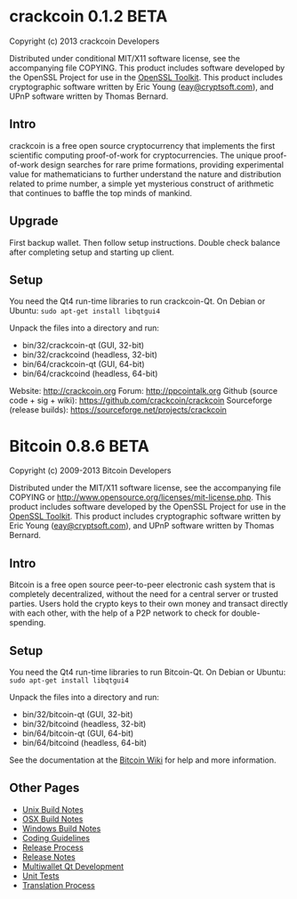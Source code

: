 crackcoin 0.1.2 BETA
====================

Copyright (c) 2013 crackcoin Developers

Distributed under conditional MIT/X11 software license, see the accompanying
file COPYING.
This product includes software developed by the OpenSSL Project for use in the [OpenSSL Toolkit](http://www.openssl.org/). This product includes
cryptographic software written by Eric Young ([eay@cryptsoft.com](mailto:eay@cryptsoft.com)), and UPnP software written by Thomas Bernard.

Intro
---------------------
crackcoin is a free open source cryptocurrency that implements the first
scientific computing proof-of-work for cryptocurrencies. The unique
proof-of-work design searches for rare prime formations, providing
experimental value for mathematicians to further understand the nature and
distribution related to prime number, a simple yet mysterious construct of
arithmetic that continues to baffle the top minds of mankind.

Upgrade
--------------------
First backup wallet. Then follow setup instructions. Double check balance
after completing setup and starting up client.

Setup
--------------------
You need the Qt4 run-time libraries to run crackcoin-Qt. On Debian or Ubuntu:
        `sudo apt-get install libqtgui4`

Unpack the files into a directory and run:

- bin/32/crackcoin-qt (GUI, 32-bit)
- bin/32/crackcoind (headless, 32-bit)
- bin/64/crackcoin-qt (GUI, 64-bit)
- bin/64/crackcoind (headless, 64-bit)

Website: http://crackcoin.org
Forum: http://ppcointalk.org
Github (source code + sig + wiki): https://github.com/crackcoin/crackcoin
Sourceforge (release builds): https://sourceforge.net/projects/crackcoin



Bitcoin 0.8.6 BETA
====================

Copyright (c) 2009-2013 Bitcoin Developers

Distributed under the MIT/X11 software license, see the accompanying
file COPYING or http://www.opensource.org/licenses/mit-license.php.
This product includes software developed by the OpenSSL Project for use in the [OpenSSL Toolkit](http://www.openssl.org/). This product includes
cryptographic software written by Eric Young ([eay@cryptsoft.com](mailto:eay@cryptsoft.com)), and UPnP software written by Thomas Bernard.


Intro
---------------------
Bitcoin is a free open source peer-to-peer electronic cash system that is
completely decentralized, without the need for a central server or trusted
parties.  Users hold the crypto keys to their own money and transact directly
with each other, with the help of a P2P network to check for double-spending.


Setup
---------------------
You need the Qt4 run-time libraries to run Bitcoin-Qt. On Debian or Ubuntu:
	`sudo apt-get install libqtgui4`

Unpack the files into a directory and run:

- bin/32/bitcoin-qt (GUI, 32-bit)
- bin/32/bitcoind (headless, 32-bit)
- bin/64/bitcoin-qt (GUI, 64-bit)
- bin/64/bitcoind (headless, 64-bit)

See the documentation at the [Bitcoin Wiki](https://en.bitcoin.it/wiki/Main_Page)
for help and more information.


Other Pages
---------------------
- [Unix Build Notes](build-unix.md)
- [OSX Build Notes](build-osx.md)
- [Windows Build Notes](build-msw.md)
- [Coding Guidelines](coding.md)
- [Release Process](release-process.md)
- [Release Notes](release-notes.md)
- [Multiwallet Qt Development](multiwallet-qt.md)
- [Unit Tests](unit-tests.md)
- [Translation Process](translation_process.md)
